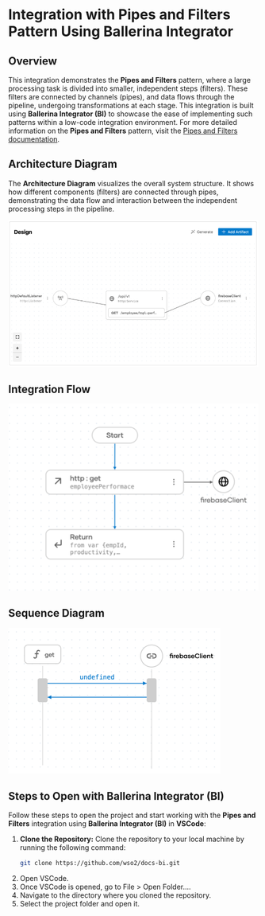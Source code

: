 # Integration with Pipes and Filters Pattern Using Ballerina Integrator

## Overview

This integration demonstrates the **Pipes and Filters** pattern, where a large processing task is divided into smaller, independent steps (filters). These filters are connected by channels (pipes), and data flows through the pipeline, undergoing transformations at each stage. This integration is built using **Ballerina Integrator (BI)** to showcase the ease of implementing such patterns within a low-code integration environment.
For more detailed information on the **Pipes and Filters** pattern, visit the [Pipes and Filters documentation](https://www.enterpriseintegrationpatterns.com/patterns/messaging/PipesAndFilters.html).

## Architecture Diagram

The **Architecture Diagram** visualizes the overall system structure. It shows how different components (filters) are connected through pipes, demonstrating the data flow and interaction between the independent processing steps in the pipeline.

![Architecture Diagram](architecture-diagram.png)

## Integration Flow

![Flow Diagram](integration-flow.png)

## Sequence Diagram

![Flow Diagram](sequence.png)

## Steps to Open with Ballerina Integrator (BI)

Follow these steps to open the project and start working with the **Pipes and Filters** integration using **Ballerina Integrator (BI)** in **VSCode**:

1. **Clone the Repository:**
   Clone the repository to your local machine by running the following command:
   ```bash
   git clone https://github.com/wso2/docs-bi.git

2. Open VSCode.
3. Once VSCode is opened, go to File > Open Folder....
4. Navigate to the directory where you cloned the repository.
5. Select the project folder and open it.
